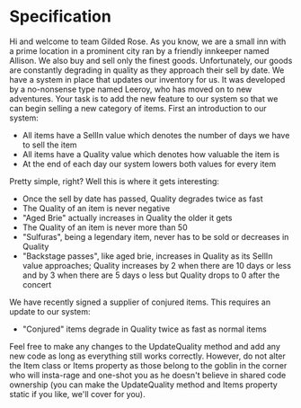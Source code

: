 # Specification
Hi and welcome to team Gilded Rose. As you know, we are a small inn with a prime location in a 
prominent city ran by a friendly innkeeper named Allison. We also buy and sell only the finest goods. 
Unfortunately, our goods are constantly degrading in quality as they approach their sell by date. 
We have a system in place that updates our inventory for us. It was developed by a no-nonsense type 
named Leeroy, who has moved on to new adventures. Your task is to add the new feature to our system 
so that we can begin selling a new category of items. First an introduction to our system:

- All items have a SellIn value which denotes the number of days we have to sell the item
- All items have a Quality value which denotes how valuable the item is
- At the end of each day our system lowers both values for every item

Pretty simple, right? Well this is where it gets interesting:

- Once the sell by date has passed, Quality degrades twice as fast
- The Quality of an item is never negative
- "Aged Brie" actually increases in Quality the older it gets
- The Quality of an item is never more than 50
- "Sulfuras", being a legendary item, never has to be sold or decreases in Quality
- "Backstage passes", like aged brie, increases in Quality as its SellIn value approaches; Quality 
increases by 2 when there are 10 days or less and by 3 when there are 5 days o less but Quality drops to 0 after the concert

We have recently signed a supplier of conjured items. This requires an update to our system:
- "Conjured" items degrade in Quality twice as fast as normal items

Feel free to make any changes to the UpdateQuality method and add any new code as long as everything
still works correctly. However, do not alter the Item class or Items property as those belong to the goblin in the corner who will insta-rage and one-shot you as he doesn't believe in shared code ownership (you can make the UpdateQuality method and Items property static if you like, we'll cover for you).